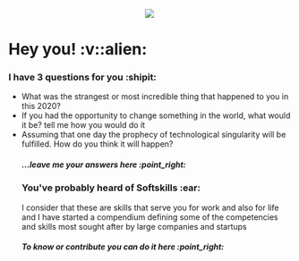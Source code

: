 <p align="center">
  <img src="https://github.com/dashdancing/dashdancing/blob/main/assets/monoplazaf1.png">
</p>
 <h1> Hey you! :v::alien:</h1>
 <h3>I have 3 questions for you :shipit:</h3>
 <ul list-style-type: decimal;>
 <li>What was the strangest or most incredible thing that happened to you in this 2020?</li>
 <li>If you had the opportunity to change something in the world, what would it be? tell me how you would do it</li>
 <li>Assuming that one day the prophecy of technological singularity will be fulfilled. How do you think it will happen?</li> 
 <h5>...leave me your answers here :point_right:</h5>
 <h3>You've probably heard of Softskills :ear:</h3>
 <p>I consider that these are skills that serve you for work and also for life and I have started a compendium defining some of the competencies and skills most sought after by large companies and startups</p>
 <h5>To know or contribute you can do it here :point_right:</h5>
